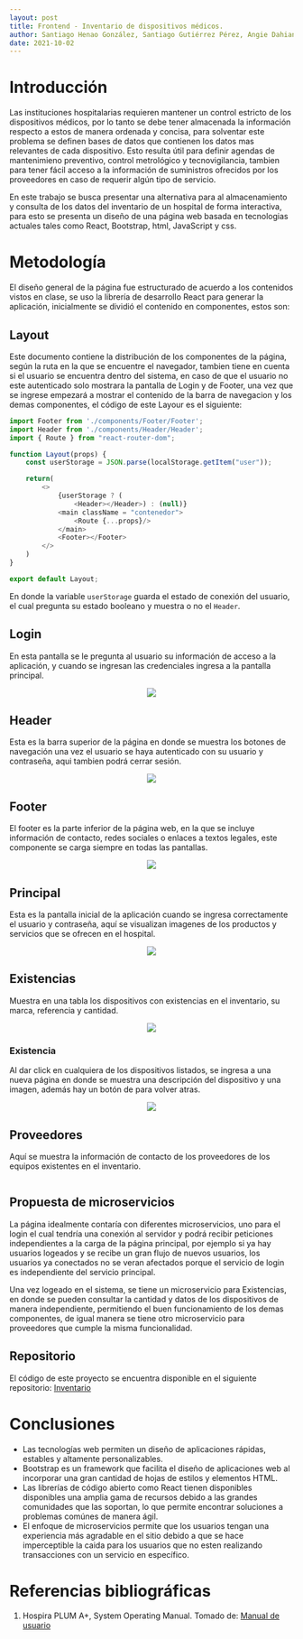 ```yaml
---
layout: post
title: Frontend - Inventario de dispositivos médicos.
author: Santiago Henao González, Santiago Gutiérrez Pérez, Angie Dahiana Vargas Serna y Luisa María Zapata Saldarriaga 
date: 2021-10-02
---
```


# Introducción
Las instituciones hospitalarias requieren mantener un control estricto de los dispositivos médicos, por lo tanto se debe tener almacenada la información respecto a estos de manera ordenada y concisa, para solventar este problema se definen bases de datos que contienen los datos mas relevantes de cada dispositivo. Esto resulta útil para definir agendas de mantenimieno preventivo, control metrológico y tecnovigilancia, tambien para tener fácil acceso a la información de suministros ofrecidos por los proveedores en caso de requerir algún tipo de servicio. 

En este trabajo se busca presentar una alternativa para al almacenamiento y consulta de los datos del inventario de un hospital de forma interactiva, para esto se presenta un diseño de una página web basada en tecnologias actuales tales como React, Bootstrap, html, JavaScript y css.

# Metodología
El diseño general de la página fue estructurado de acuerdo a los contenidos vistos en clase, se uso la librería de desarrollo React para generar la aplicación, inicialmente se dividió el contenido en componentes, estos son:


## Layout
Este documento contiene la distribución de los componentes de la página, según la ruta en la que se encuentre el navegador, tambien tiene en cuenta si el usuario se encuentra dentro del sistema, en caso de que el usuario no este autenticado solo mostrara la pantalla de Login y de Footer, una vez que se ingrese empezará a mostrar el contenido de la barra de navegacion y los demas componentes, el código de este Layour es el siguiente:

```js
import Footer from './components/Footer/Footer';
import Header from './components/Header/Header';
import { Route } from "react-router-dom";

function Layout(props) {
    const userStorage = JSON.parse(localStorage.getItem("user"));

    return(
        <>
            {userStorage ? (
                <Header></Header>) : (null)}
            <main className = "contenedor">
                <Route {...props}/>
            </main>
            <Footer></Footer>
        </>
    )
}

export default Layout;
```

En donde la variable `userStorage` guarda el estado de conexión del usuario, el cual pregunta su estado booleano y muestra o no el `Header`.

## Login
En esta pantalla se le pregunta al usuario su información de acceso a la aplicación, y cuando se ingresan las credenciales ingresa a la pantalla principal.

<p align="center">
  <img src="https://user-images.githubusercontent.com/39310306/134785058-b9d4d428-a2ac-439d-b9f5-cb90db3a416c.png"/>
</p>


## Header
Esta es la barra superior de la página en donde se muestra los botones de navegación una vez el usuario se haya autenticado con su usuario y contraseña, aqui tambien podrá cerrar sesión.
<p align="center">
  <img src="https://user-images.githubusercontent.com/39310306/134784829-97062c7e-a9c8-4935-abce-b4bcc03f809c.png"/>
</p>

## Footer
El footer es la parte inferior de la página web, en la que se incluye información de contacto, redes sociales o enlaces a textos legales, este componente se carga siempre en todas las pantallas.

<p align="center">
  <img src="https://user-images.githubusercontent.com/39310306/134785026-88a083cb-eeac-43c4-8325-a5f69aa2b21c.png"/>
</p>

## Principal
Esta es la pantalla inicial de la aplicación cuando se ingresa correctamente el usuario y contraseña, aquí se visualizan imagenes de los productos y servicios que se ofrecen en el hospital.

<p align="center">
  <img src="https://user-images.githubusercontent.com/39310306/134785097-84f4949b-7b5f-4f86-ad0e-4210de00726e.png"/>
</p>

## Existencias
Muestra en una tabla los dispositivos con existencias en el inventario, su marca, referencia y cantidad.

<p align="center">
  <img src="https://user-images.githubusercontent.com/39310306/134785338-9072d67b-1458-4ec5-9921-96c6ea398663.png"/>
</p>

### Existencia
Al dar click en cualquiera de los dispositivos listados, se ingresa a una nueva página en donde se muestra una descripción del dispositivo y una imagen, además hay un botón de para volver atras.

<p align="center">
  <img src="https://user-images.githubusercontent.com/39310306/134785247-0b4ac80f-af18-49ed-b34a-dc34b5d78760.png"/>
</p>



## Proveedores
Aquí se muestra la información de contacto de los proveedores de los equipos existentes en el inventario.

<p align="center">
  <img src=""/>
</p>

## Propuesta de microservicios
La página idealmente contaría con diferentes microservicios, uno para el login el cual tendría una conexión al servidor y podrá recibir peticiones independientes a la carga de la página principal, por ejemplo si ya hay usuarios logeados y se recibe un gran flujo de nuevos usuarios, los usuarios ya conectados no se veran afectados porque el servicio de login es independiente del servicio principal.

Una vez logeado en el sistema, se tiene un microservicio para Existencias, en donde se pueden consultar la cantidad y datos de los dispositivos de manera independiente, permitiendo el buen funcionamiento de los demas componentes, de igual manera se tiene otro microservicio para proveedores que cumple la misma funcionalidad.

## Repositorio
El código de este proyecto se encuentra disponible en el siguiente repositorio: [Inventario](https://github.com/Bio-web/Inventario)

# Conclusiones
- Las tecnologías web permiten un diseño de aplicaciones rápidas, estables y altamente personalizables.
- Bootstrap es un framework que facilita el diseño de aplicaciones web al incorporar una gran cantidad de hojas de estilos y elementos HTML.
- Las librerías de código abierto como React tienen disponibles disponibles una amplia gama de recursos debido a las grandes comunidades que las soportan, lo que permite encontrar soluciones a problemas comúnes de manera ágil.
- El enfoque de microservicios permite que los usuarios tengan una experiencia más agradable en el sitio debido a que se hace imperceptible la caida para los usuarios que no esten realizando transacciones con un servicio en específico.


# Referencias bibliográficas 
1. Hospira PLUM A+, System Operating Manual. Tomado de: [Manual de usuario](https://www.icumed.com/media/9566/plum_aplus_with_hospira_mednet_software.pdf]https://www.icumed.com/media/9566/plum_aplus_with_hospira_mednet_software.pdf)

